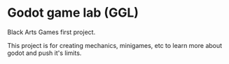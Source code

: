 # Godot game lab (GGL)
Black Arts Games first project. 

This project is for creating mechanics, minigames, etc to learn more about godot and push it's limits. 

